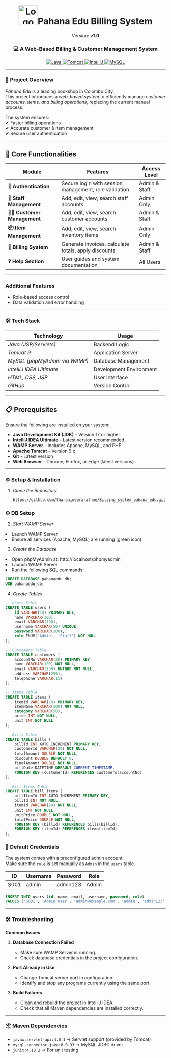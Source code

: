 <h1 align="center">
  <img src="https://img.icons8.com/fluency/96/000000/books.png" alt="Logo" width="60" height="60"/>Pahana Edu Billing System</h1>

<p align="center">Version: <strong>v1.0</strong></p>

<h3 align="center">💻 A Web-Based Billing & Customer Management System</h3>

<p align="center">
    <a href="https://www.oracle.com/java/" target="blank">
    <img src="https://img.shields.io/badge/Language-Java-red?style=for-the-badge&logo=openjdk&logoColor=white" alt="Java"/>
  </a>

  <a href="https://www.apache.org/" target="blank">
    <img src="https://img.shields.io/badge/Server-Apache%20Tomcat%209-blue?style=for-the-badge&logo=apachetomcat&logoColor=white" alt="Tomcat"/>
  </a>
  <a href="https://www.jetbrains.com/idea/" target="blank">
    <img src="https://img.shields.io/badge/IDE-IntelliJ%20Ultimate-purple?style=for-the-badge&logo=intellijidea&logoColor=white" alt="IntelliJ"/>
  </a>
  <a href="https://www.mysql.com/" target="blank">
    <img src="https://img.shields.io/badge/Database-MySQL-orange?style=for-the-badge&logo=mysql&logoColor=white" alt="MySQL"/>
  </a>

</p>

---

### 🚀 Project Overview
*Pahana Edu* is a leading bookshop in Colombo City.  
This project introduces a *web-based system* to efficiently manage *customer accounts, items, and billing operations*, replacing the current manual process.  

The system ensures:  
✔ Faster billing operations  
✔ Accurate customer & item management  
✔ Secure user authentication  

---

## 🚀 Core Functionalities

| Module | Features | Access Level |
|--------|----------|-------------|
| **🔐 Authentication** | Secure login with session management, role validation | Admin & Staff|
| **👥 Staff Management** | Add, edit, view, search staff accounts | Admin Only |
| **👨‍💼 Customer Management** | Add, edit, view, search customer accounts | Admin & Staff |
| **📦 Item Management** | Add, edit, view, search inventory items | Admin Only |
| **🧾 Billing System** | Generate invoices, calculate totals, apply discounts | Admin & Staff |
| **❓ Help Section** | User guides and system documentation | All Users |

---


### Additional Features
- Role-based access control
- Data validation and error handling
 


---

### 🛠 Tech Stack
| Technology | Usage |
|------------|-------|
| *Java (JSP/Servlets)* | Backend Logic |
| *Tomcat 9* | Application Server |
| *MySQL (phpMyAdmin via WAMP)* | Database Management |
| *IntelliJ IDEA Ultimate* | Development Environment |
| *HTML, CSS, JSP* | User Interface |
| *GitHub* | Version Control |

---


## 📋 Prerequisites

Ensure the following are installed on your system:

- **Java Development Kit (JDK)** - Version 17 or higher
- **IntelliJ IDEA Ultimate** - Latest version recommended
- **WAMP Server** - Includes Apache, MySQL, and PHP
- **Apache Tomcat** - Version 9.x
- **Git** - Latest version
- **Web Browser** - Chrome, Firefox, or Edge (latest versions)


---

### ⚙ Setup & Installation

1. *Clone the Repository*
   ```bash
   https://github.com/tharaniweerarathne/Billing_system_pahana_edu.git

### ⚙ DB Setup
2. *Start WAMP Server*
<li>Launch WAMP Server</li>
<li>Ensure all services (Apache, MySQL) are running (green icon)</li>

3. *Create the Database*
<li>Open phpMyAdmin at: http://localhost/phpmyadmin</li>
<li>Launch WAMP Server</li>
<li>Run the following SQL commands:</li>

```sql
CREATE DATABASE pahanaedu_db;
USE pahanaedu_db;
```

4. *Create Tables*
   
```sql
-- Users Table
CREATE TABLE users (
    id VARCHAR(10) PRIMARY KEY,
    name VARCHAR(100),
    email VARCHAR(100),
    username VARCHAR(50) UNIQUE,
    password VARCHAR(100),
    role ENUM('Admin', 'Staff') NOT NULL
);

-- Customers Table
CREATE TABLE customers (
    accountNo VARCHAR(20) PRIMARY KEY,
    name VARCHAR(100) NOT NULL,
    email VARCHAR(100) UNIQUE NOT NULL,
    address VARCHAR(255),
    telephone VARCHAR(15)
);

-- Items Table
CREATE TABLE items (
    itemId VARCHAR(20) PRIMARY KEY,
    itemName VARCHAR(100) NOT NULL,
    category VARCHAR(50),
    price INT NOT NULL,
    unit INT NOT NULL
);

-- Bills Table
CREATE TABLE bills (
    billId INT AUTO_INCREMENT PRIMARY KEY,
    customerId VARCHAR(20) NOT NULL,
    totalAmount DOUBLE NOT NULL,
    discount DOUBLE DEFAULT 0,
    finalAmount DOUBLE NOT NULL,
    billDate DATETIME DEFAULT CURRENT_TIMESTAMP,
    FOREIGN KEY (customerId) REFERENCES customers(accountNo)
);

-- Bill Items Table
CREATE TABLE bill_items (
    billItemId INT AUTO_INCREMENT PRIMARY KEY,
    billId INT NOT NULL,
    itemId VARCHAR(20) NOT NULL,
    unit INT NOT NULL,
    unitPrice DOUBLE NOT NULL,
    totalPrice DOUBLE NOT NULL,
    FOREIGN KEY (billId) REFERENCES bills(billId),
    FOREIGN KEY (itemId) REFERENCES items(itemId)
);

```

### 🔑 Default Credentials

The system comes with a preconfigured admin account.  
Make sure the `role` is set manually as `Admin` in the `users` table.

| ID       | Username | Password   | Role  |
|----------|----------|------------|-------|
| S001   | admin    | admin123   | Admin |

```sql
INSERT INTO users (id, name, email, username, password, role)
VALUES ('S001', 'Admin User', 'admin@example.com', 'admin', 'admin123', 'Admin');
```

---
### 🛠️ Troubleshooting

**Common Issues**

1. **Database Connection Failed**  
   - Make sure WAMP Server is running.  
   - Check database credentials in the project configuration.

2. **Port Already in Use**  
   - Change Tomcat server port in configuration.  
   - Identify and stop any programs currently using the same port.  

3. **Build Failures**  
   - Clean and rebuild the project in IntelliJ IDEA.  
   - Check that all Maven dependencies are installed correctly.
  
---
### 📦 Maven Dependencies

- `javax.servlet-api:4.0.1` → Servlet support (provided by Tomcat)  
- `mysql-connector-java:8.0.33` → MySQL JDBC driver  
- `junit:4.13.2` → For unit testing
   
